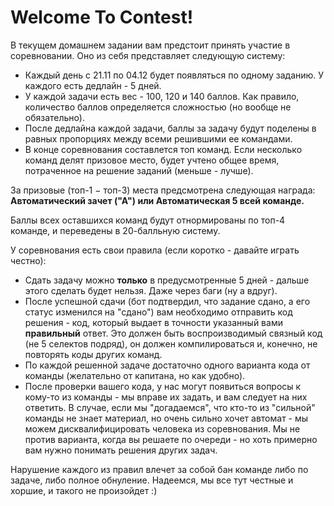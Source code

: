 # Welcome To Contest!

В текущем домашнем задании вам предстоит принять участие в соревновании. Оно из себя представляет следующую систему:

* Каждый день с 21.11 по 04.12 будет появляться по одному заданию. У каждого есть дедлайн - 5 дней.
* У каждой задачи есть вес - 100, 120 и 140 баллов. Как правило, количество баллов определяется сложностью (но вообще не обязательно).
* После дедлайна каждой задачи, баллы за задачу будут поделены в равных пропорциях между всеми решившими ее командами.
* В конце соревнования составлется топ команд. Если несколько команд делят призовое место, будет учтено общее время, потраченное на решение заданий (меньше - лучше).

За призовые (топ-1 $-$ топ-3) места предсмотрена следующая награда: **Автоматический зачет ("А") или Автоматическая 5 всей команде.**

Баллы всех оставшихся команд будут отнормированы по топ-4 команде, и переведены в 20-балльную систему.

У соревнования есть свои правила (если коротко - давайте играть честно):

* Сдать задачу можно **только** в предусмотренные 5 дней - дальше этого сделать будет нельзя. Даже через баги (ну а вдруг).
* После успешной сдачи (бот подтвердил, что задание сдано, а его статус изменился на "сдано") вам необходимо отправить код решения - код, который выдает в точности указанный вами **правильный** ответ. Это должен быть воспроизводимый связный код (не 5 селектов подряд), он должен компилироваться и, конечно, не повторять коды других команд. 
* По каждой решенной задаче достаточно одного варианта кода от команды (желательно от капитана, но как удобно).
* После проверки вашего кода, у нас могут появиться вопросы к кому-то из команды - мы вправе их задать, и вам следует на них ответить. В случае, если мы "догадаемся", что кто-то из "сильной" команды не знает материал, но очень сильно хочет автомат - мы можем дисквалифицировать человека из соревнования. Мы не против варианта, когда вы решаете по очереди - но хоть примерно вам нужно понимать решения других задач.

Нарушение каждого из правил влечет за собой бан команде либо по задаче, либо полное обнуление. Надеемся, мы все тут честные и хоршие, и такого не произойдет :)
